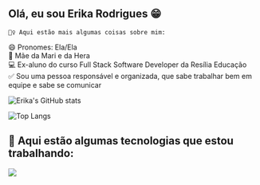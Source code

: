 ## Olá, eu sou Erika Rodrigues 😁

    💁‍♀️ Aqui estão mais algumas coisas sobre mim:

😄 Pronomes: Ela/Ela<br>
👧 Mãe da Mari e da Hera<br>
💻 Ex-aluno do curso Full Stack Software Developer da Resília Educação<br>
✅ Sou uma pessoa responsável e organizada, que sabe trabalhar bem em equipe e sabe se comunicar


![Erika's GitHub stats](https://github-readme-stats.vercel.app/api?username=erikatav&show_icons=true&theme=dracula)

![Top Langs](https://github-readme-stats.vercel.app/api/top-langs/?username=erikatav&hide_progress=true)

## 🌱 Aqui estão algumas tecnologias que estou trabalhando:

<div>
    <img src="https://skillicons.dev/icons?i=html,css,mysql,postman,javascript,selenium">
    
</div>